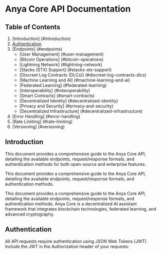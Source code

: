 # Anya Core API Documentation

## Table of Contents

1. [Introduction] (#introduction)
2. [Authentication](#authentication)
3. [Endpoints] (#endpoints)
    - [User Management] (#user-management)
    - [Bitcoin Operations] (#bitcoin-operations)
    - [Lightning Network] (#lightning-network)
    - [Stacks (STX) Support] (#stacks-stx-support)
    - [Discreet Log Contracts  (DLCs)] (#discreet-log-contracts-dlcs)
    - [Machine Learning and AI] (#machine-learning-and-ai)
    - [Federated Learning] (#federated-learning)
    - [Interoperability] (#interoperability)
    - [Smart Contracts] (#smart-contracts)
    - [Decentralized Identity] (#decentralized-identity)
    - [Privacy and Security] (#privacy-and-security)
    - [Decentralized Infrastructure] (#decentralized-infrastructure)
4. [Error Handling] (#error-handling)
5. [Rate Limiting] (#rate-limiting)
6. [Versioning] (#versioning)

## Introduction

This document provides a comprehensive guide to the Anya Core API, detailing the available endpoints, request/response formats, and authentication methods for both open-source and enterprise features.

This document provides a comprehensive guide to the Anya Core API, detailing the available endpoints, request/response formats, and authentication methods.

This document provides a comprehensive guide to the Anya Core API, detailing the available endpoints, request/response formats, and authentication methods. Anya Core is a decentralized AI assistant framework that integrates blockchain technologies, federated learning, and advanced cryptography.

## Authentication

All API requests require authentication using JSON Web Tokens (JWT). Include the JWT in the Authorization header of your requests:
